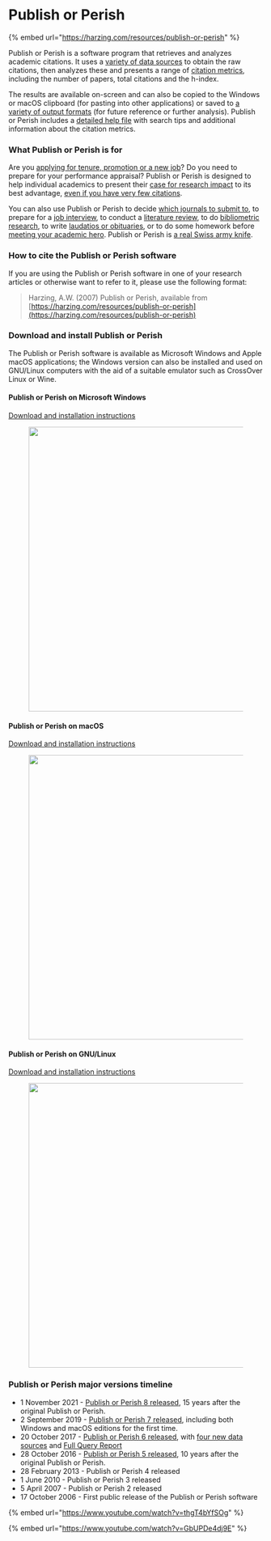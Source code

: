 # Publish or Perish

{% embed url="https://harzing.com/resources/publish-or-perish" %}

Publish or Perish is a software program that retrieves and analyzes academic citations. It uses a [variety of data sources](https://harzing.com/resources/publish-or-perish/manual/using/data-sources) to obtain the raw citations, then analyzes these and presents a range of [citation metrics](https://harzing.com/resources/publish-or-perish/manual/using/query-results/metrics), including the number of papers, total citations and the h-index.

The results are available on-screen and can also be copied to the Windows or macOS clipboard (for pasting into other applications) or saved to [a variety of output formats](https://harzing.com/resources/publish-or-perish/manual/using/query-results/exporting) (for future reference or further analysis). Publish or Perish includes a [detailed help file](https://harzing.com/resources/publish-or-perish/manual) with search tips and additional information about the citation metrics.

### What Publish or Perish is for <a href="#whatfor" id="whatfor"></a>

Are you [applying for tenure, promotion or a new job](https://harzing.com/blog/2016/11/presenting-your-case-for-tenure-or-promotion)? Do you need to prepare for your performance appraisal? Publish or Perish is designed to help individual academics to present their [case for research impact](https://harzing.com/blog/2016/07/how-to-make-your-case-for-impact) to its best advantage, [even if you have very few citations](https://harzing.com/blog/2017/11/making-your-case-for-impact-if-you-have-few-citations).

You can also use Publish or Perish to decide [which journals to submit to](https://harzing.com/blog/2016/12/where-to-submit-your-paper-which-journals-publish-on-your-topic), to prepare for a [job interview](https://harzing.com/blog/2017/01/want-to-impress-at-an-academic-job-interview), to conduct a [literature review](https://harzing.com/blog/2017/02/using-publish-or-perish-to-do-a-literature-review), to do [bibliometric research](https://harzing.com/blog/2017/08/running-the-ref-on-a-rainy-sunday-afternoon), to write [laudatios or obituaries](https://harzing.com/blog/2019/06/writing-laudations-or-obituaries), or to do some homework before [meeting your academic hero](https://harzing.com/blog/2016/09/meeting-an-official-guest-or-your-academic-hero). Publish or Perish is [a real Swiss army knife](https://harzing.com/blog/2017/01/publish-or-perish-general-search-a-swiss-army-knife).

### How to cite the Publish or Perish software <a href="#cite" id="cite"></a>

If you are using the Publish or Perish software in one of your research articles or otherwise want to refer to it, please use the following format:

> Harzing, A.W. (2007) Publish or Perish, available from [https://harzing.com/resources/publish-or-perish](https://harzing.com/resources/publish-or-perish)

### Download and install Publish or Perish <a href="#download" id="download"></a>

The Publish or Perish software is available as Microsoft Windows and Apple macOS applications; the Windows version can also be installed and used on GNU/Linux computers with the aid of a suitable emulator such as CrossOver Linux or Wine.

#### Publish or Perish on Microsoft Windows <a href="#pop_win" id="pop_win"></a>

[Download and installation instructions](https://harzing.com/resources/publish-or-perish/windows)

<figure><img src="https://harzing.com/img/p/pop8win.jpg" alt="" width="563"></figure>

#### Publish or Perish on macOS <a href="#pop_osx" id="pop_osx"></a>

[Download and installation instructions](https://harzing.com/resources/publish-or-perish/os-x)

<figure><img src="https://harzing.com/img/p/pop8macos.jpg" alt="" width="563"></figure>

#### Publish or Perish on GNU/Linux <a href="#pop_wine" id="pop_wine"></a>

[Download and installation instructions](https://harzing.com/resources/publish-or-perish/linux)

<figure><img src="https://harzing.com/img/p/pop8fedora34.jpg" alt="" width="563"></figure>

### Publish or Perish major versions timeline

* 1 November 2021 - [Publish or Perish 8 released](https://harzing.com/blog/2021/10/publish-or-perish-version-8), 15 years after the original Publish or Perish.
* 2 September 2019 - [Publish or Perish 7 released](https://harzing.com/blog/2019/09/publish-or-perish-version-7), including both Windows and macOS editions for the first time.
* 20 October 2017 - [Publish or Perish 6 released](https://harzing.com/blog/2017/11/publish-or-perish-version-6), with [four new data sources](https://harzing.com/resources/publish-or-perish/manual/using/data-sources) and [Full Query Report](https://harzing.com/resources/publish-or-perish/manual/using/query-results/full-query-report)
* 28 October 2016 - [Publish or Perish 5 released](https://harzing.com/blog/2016/10/publish-or-perish-version-5), 10 years after the original Publish or Perish.
* 28 February 2013 - Publish or Perish 4 released
* 1 June 2010 - Publish or Perish 3 released
* 5 April 2007 - Publish or Perish 2 released
* 17 October 2006 - First public release of the Publish or Perish software

{% embed url="https://www.youtube.com/watch?v=thgT4bYfSOg" %}

{% embed url="https://www.youtube.com/watch?v=GbUPDe4dj9E" %}
